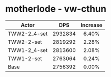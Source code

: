 # motherlode - vw-cthun
| Actor | DPS | Increase |
|---|:---:|:---:|
|TWW2-2_4-set|2932834|6.40%|
|TWW2-2-set|2819292|2.28%|
|TWW1-2_4-set|2813600|2.08%|
|TWW1-2-set|2763064|0.24%|
|Base|2756392|0.00%|
